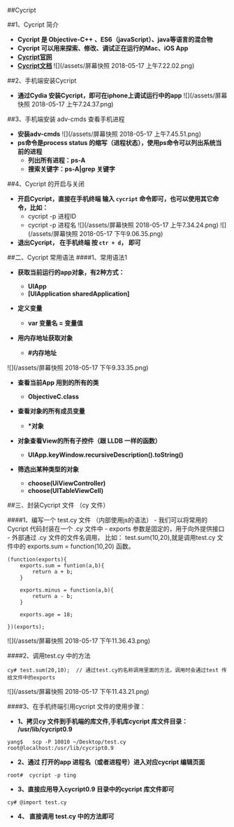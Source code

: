 ##Cycript

##1、Cycript 简介
- **Cycript 是 Objective-C++ 、ES6（javaScript）、java等语言的混合物**
- **Cycript 可以用来探索、修改、调试正在运行的Mac、iOS App**
- **[Cycript官网](http://www.cycript.org)**
- **[Cycript文档](http://www.script.org/manual)**
![](/assets/屏幕快照 2018-05-17 上午7.22.02.png)


##2、手机端安装Cycript
- **通过Cydia 安装Cycript，即可在iphone上调试运行中的app**
![](/assets/屏幕快照 2018-05-17 上午7.24.37.png)


##3、手机端安装 adv-cmds  查看手机进程
- **安装adv-cmds**
![](/assets/屏幕快照 2018-05-17 上午7.45.51.png)
- **ps命令是process status 的缩写（进程状态），使用ps命令可以列出系统当前的进程**
    - **列出所有进程：ps-A**
    - **搜索关键字：ps-A|grep 关键字**

##4、Cycript 的开启与关闭
- **开启Cycript，直接在手机终端 输入 `cycript` 命令即可，也可以使用其它命令，比如：**
    - cycript -p 进程ID
    - cycript -p 进程名
    ![](/assets/屏幕快照 2018-05-17 上午7.34.24.png) ![](/assets/屏幕快照 2018-05-17 下午9.06.35.png)
- **退出Cycript， 在手机终端 按 `ctr + d`， 即可**

##二、Cycript 常用语法
####1、常用语法1
- **获取当前运行的app对象，有2种方式：**
    - **UIApp**
    - **[UIApplication sharedApplication]**
    
- **定义变量**
    - **var 变量名 = 变量值**
    
- **用内存地址获取对象**
    - **#内存地址**

![](/assets/屏幕快照 2018-05-17 下午9.33.35.png)

- **查看当前App 用到的所有的类**
    - **ObjectiveC.class**
    
    
- **查看对象的所有成员变量**
    - **\*对象**
    
- **对象查看View的所有子控件（跟 LLDB 一样的函数）**
    - **UIApp.keyWindow.recursiveDescription().toString()**
    
- **筛选出某种类型的对象**
    - **choose(UiViewController)**
    - **choose(UITableViewCell)**
    
    
    
##三、封装Cycript 文件 （cy 文件）


####1、编写一个 test.cy  文件 （内部使用js的语法）
    - 我们可以将常用的Cycript 代码封装在一个 .cy 文件中
    - exports 参数是固定的，用于向外提供接口
    - 外部通过 .cy 文件的文件名调用， 比如： test.sum(10,20),就是调用test.cy 文件中的 exports.sum = function(10,20) 函数。
    
```
(function(exports){
    exports.sum = funtion(a,b){
        return a + b;
    }
    
    exports.minus = function(a,b){
        return a - b;
    }
    
    exports.age = 18;
    
})(exports);
```
    
![](/assets/屏幕快照 2018-05-17 下午11.36.43.png)




####2、调用test.cy 中的方法
```
cy# test.sum(20,10);  // 通过test.cy的名称调用里面的方法，调用时会通过test 传给文件中的exports

```
![](/assets/屏幕快照 2018-05-17 下午11.43.21.png)




####3、在手机终端引用cycript 文件的使用步骤：
- **1、拷贝cy 文件到手机端的库文件,手机库cycript 库文件目录： /usr/lib/cycript0.9**

```
yang$   scp -P 10010 ~/Desktop/test.cy root@localhost:/usr/lib/cycript0.9

```
- **2、通过 打开的app 进程名（或者进程号）进入对应cycript 编辑页面**
```
root#  cycript -p ting
```
- **3、直接应用导入cycript0.9 目录中的cycript 库文件即可**
```
cy# @import test.cy
```
- **4、 直接调用 test.cy 中的方法即可**
    




